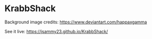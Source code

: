 # KrabbShack
Background image credits: https://www.deviantart.com/happaxgamma


See it live: https://jsammy23.github.io/KrabbShack/